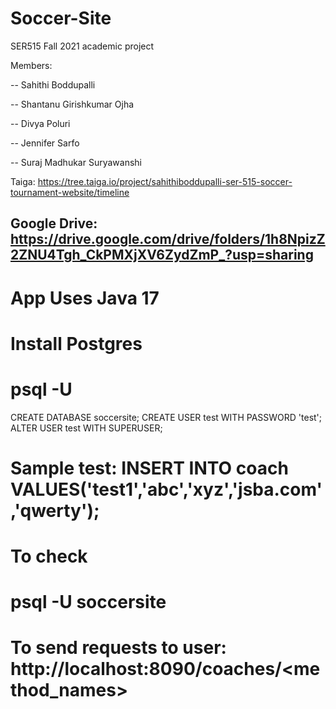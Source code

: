 # Soccer-Site
SER515 Fall 2021 academic project

Members:

-- Sahithi Boddupalli

-- Shantanu Girishkumar Ojha

-- Divya Poluri

-- Jennifer Sarfo

-- Suraj Madhukar Suryawanshi



Taiga: https://tree.taiga.io/project/sahithiboddupalli-ser-515-soccer-tournament-website/timeline

Google Drive: https://drive.google.com/drive/folders/1h8NpizZ2ZNU4Tgh_CkPMXjXV6ZydZmP_?usp=sharing
-----------------------------------------------------------------------------------------------
# App Uses Java 17

# Install Postgres
# psql -U <username> 

CREATE DATABASE soccersite;
CREATE USER test WITH PASSWORD 'test';
ALTER USER test WITH SUPERUSER;

# Sample test: INSERT INTO coach VALUES('test1','abc','xyz','jsba.com','qwerty');

# To check 
# psql -U <username> soccersite

# To send requests to user: http://localhost:8090/coaches/<method_names>











